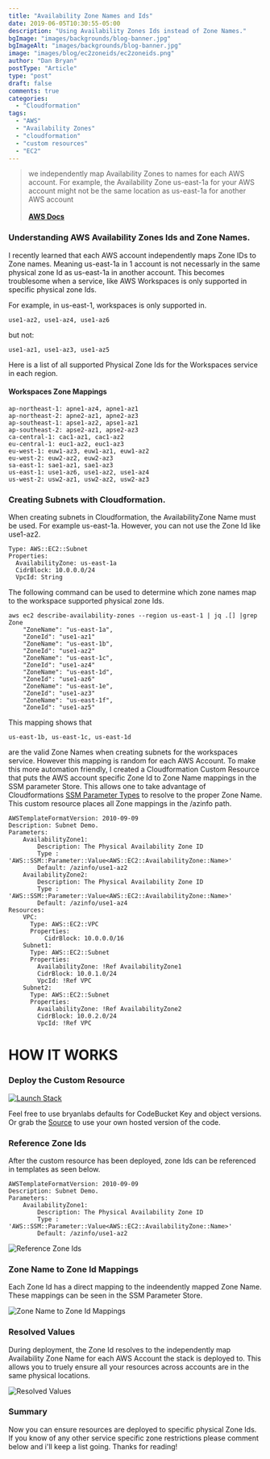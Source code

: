 ```yaml
---
title: "Availability Zone Names and Ids"
date: 2019-06-05T10:30:55-05:00
description: "Using Availability Zones Ids instead of Zone Names."
bgImage: "images/backgrounds/blog-banner.jpg"
bgImageAlt: "images/backgrounds/blog-banner.jpg"
image: "images/blog/ec2zoneids/ec2zoneids.png"
author: "Dan Bryan"
postType: "Article"
type: "post"
draft: false
comments: true
categories: 
  - "Cloudformation"
tags:
  - "AWS"
  - "Availability Zones"
  - "cloudformation"
  - "custom resources"
  - "EC2"
---
```


>we independently map Availability Zones to names for each AWS account. For example, the Availability Zone us-east-1a for your AWS account might not be the same location as us-east-1a for another AWS account<br><br> **[AWS Docs](https://docs.aws.amazon.com/AWSEC2/latest/UserGuide/using-regions-availability-zones.html)**

### Understanding AWS Availability Zones Ids and Zone Names. 

I recently learned that each AWS account independently maps Zone IDs to Zone names. Meaning us-east-1a in 1 account is not necessarly in the same physical zone Id as us-east-1a in another account. This becomes troublesome when a service, like AWS Workspaces is only supported in specific physical zone Ids. 

For example, in us-east-1, workspaces is only supported in.  

````
use1-az2, use1-az4, use1-az6
````    

but not:  

````
use1-az1, use1-az3, use1-az5
````    

Here is a list of all supported Physical Zone Ids for the Workspaces service in each region.  

#### Workspaces Zone Mappings

````
ap-northeast-1: apne1-az4, apne1-az1
ap-northeast-2: apne2-az1, apne2-az3
ap-southeast-1: apse1-az2, apse1-az1
ap-southeast-2: apse2-az1, apse2-az3
ca-central-1: cac1-az1, cac1-az2
eu-central-1: euc1-az2, euc1-az3
eu-west-1: euw1-az3, euw1-az1, euw1-az2
eu-west-2: euw2-az2, euw2-az3
sa-east-1: sae1-az1, sae1-az3
us-east-1: use1-az6, use1-az2, use1-az4
us-west-2: usw2-az1, usw2-az2, usw2-az3
````

### Creating Subnets with Cloudformation.  

When creating subnets in Cloudformation, the AvailabilityZone Name must be used.  For example us-east-1a. However, you can not use the Zone Id like use1-az2.
````
Type: AWS::EC2::Subnet
Properties: 
  AvailabilityZone: us-east-1a
  CidrBlock: 10.0.0.0/24
  VpcId: String
  ````
The following command can be used to determine which zone names map to the workspace supported physical zone Ids.

````
aws ec2 describe-availability-zones --region us-east-1 | jq .[] |grep Zone
    "ZoneName": "us-east-1a",
    "ZoneId": "use1-az1"
    "ZoneName": "us-east-1b",
    "ZoneId": "use1-az2"
    "ZoneName": "us-east-1c",
    "ZoneId": "use1-az4"
    "ZoneName": "us-east-1d",
    "ZoneId": "use1-az6"
    "ZoneName": "us-east-1e",
    "ZoneId": "use1-az3"
    "ZoneName": "us-east-1f",
    "ZoneId": "use1-az5"
````

This mapping shows that 

````us-east-1b, us-east-1c, us-east-1d````  

are the valid Zone Names when creating subnets for the workspaces service. However this mapping is random for each AWS Account. To make this more automation friendly, I created a Cloudformation Custom Resource that puts the AWS account specific Zone Id to Zone Name mappings in the SSM parameter Store. This allows one to take advantage of Cloudformations [SSM Parameter Types](https://docs.aws.amazon.com/AWSCloudFormation/latest/UserGuide/parameters-section-structure.html#aws-ssm-parameter-types) to resolve to the proper Zone Name. This custom resource places all Zone mappings in the /azinfo path.


````
AWSTemplateFormatVersion: 2010-09-09
Description: Subnet Demo.
Parameters:
    AvailabilityZone1:
        Description: The Physical Availability Zone ID
        Type : 'AWS::SSM::Parameter::Value<AWS::EC2::AvailabilityZone::Name>'
        Default: /azinfo/use1-az2
    AvailabilityZone2:
        Description: The Physical Availability Zone ID
        Type : 'AWS::SSM::Parameter::Value<AWS::EC2::AvailabilityZone::Name>'
        Default: /azinfo/use1-az4
Resources:
    VPC:
      Type: AWS::EC2::VPC
      Properties:
          CidrBlock: 10.0.0.0/16
    Subnet1:
      Type: AWS::EC2::Subnet
      Properties: 
        AvailabilityZone: !Ref AvailabilityZone1
        CidrBlock: 10.0.1.0/24
        VpcId: !Ref VPC
    Subnet2:
      Type: AWS::EC2::Subnet
      Properties: 
        AvailabilityZone: !Ref AvailabilityZone2
        CidrBlock: 10.0.2.0/24
        VpcId: !Ref VPC
````

# HOW IT WORKS  

### Deploy the Custom Resource  

[![Launch Stack](https://cdn.rawgit.com/buildkite/cloudformation-launch-stack-button-svg/master/launch-stack.svg)](https://console.aws.amazon.com/cloudformation/home#/stacks/new?stackName=ec2zoneids&templateURL=https://bryanlabs-public.s3.amazonaws.com/bryanlabs.net_files/blog/ec2zoneids/ec2ZoneIds.yml)

Feel free to use bryanlabs defaults for CodeBucket Key and object versions.  
Or grab the [Source](https://github.com/bryanlabs/cloudformation-custom-resources/tree/master/python/ec2ZoneIds) to use your own hosted version of the code.  


### Reference Zone Ids  

After the custom resource has been deployed, zone Ids can be referenced in templates as seen below.  


````
AWSTemplateFormatVersion: 2010-09-09
Description: Subnet Demo.
Parameters:
    AvailabilityZone1:
        Description: The Physical Availability Zone ID
        Type : 'AWS::SSM::Parameter::Value<AWS::EC2::AvailabilityZone::Name>'
        Default: /azinfo/use1-az2
````
![Reference Zone Ids](../../images/blog/ec2zoneids/Reference-Zone-Ids.PNG)


### Zone Name to Zone Id Mappings  

Each Zone Id has a direct mapping to the indeendently mapped Zone Name. These mappings can be seen in the SSM Parameter Store.  

![Zone Name to Zone Id Mappings](../../images/blog/ec2zoneids/Zone-Name-to-Zone-Id-Mappings.PNG)


### Resolved Values  

During deployment, the Zone Id resolves to the independently map Availability Zone Name for each AWS Account the stack is deployed to. This allows you to truely ensure all your resources across accounts are in the same physical locations.  

![Resolved Values](../../images/blog/ec2zoneids/Resolved-Values.PNG)

### Summary  

Now you can ensure resources are deployed to specific physical Zone Ids. If you know of any other service specific zone restrictions please comment below and i'll keep a list going. Thanks for reading! 